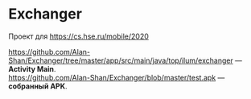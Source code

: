 # Exchanger
Проект для https://cs.hse.ru/mobile/2020

https://github.com/Alan-Shan/Exchanger/tree/master/app/src/main/java/top/ilum/exchanger — **Activity Main**.  
https://github.com/Alan-Shan/Exchanger/blob/master/test.apk — **собранный APK**.
